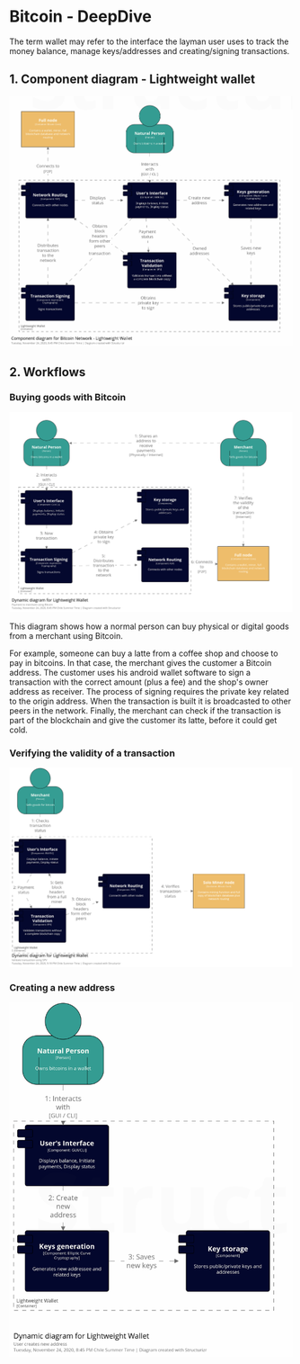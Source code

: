 # Bitcoin - DeepDive

The term wallet may refer to the interface the layman user uses to track the money balance, manage keys/addresses and creating/signing transactions. 

## 1. Component diagram - Lightweight wallet

![structurizr-60102-LigthWallet](assets/structurizr-60102-LigthWallet.png)



## 2. Workflows

### Buying goods with Bitcoin

![structurizr-60102-Payment](assets/structurizr-60102-Payment.png)

This diagram shows how a normal person can buy physical or digital goods from a merchant using Bitcoin.

For example, someone can buy a latte from a coffee shop and choose to pay in bitcoins. In that case, the merchant gives the customer a Bitcoin address. The customer uses his android wallet software to sign a transaction with the correct amount (plus a fee) and the shop's owner address as receiver. The process of signing requires the private key related to the origin address. When the transaction is built it is broadcasted to other peers in the network. Finally, the merchant can check if the transaction is part of the blockchain and give the customer its latte, before it could get cold. 



### Verifying the validity of a transaction

![structurizr-60102-PaymentVaidation](assets/structurizr-60102-PaymentVaidation.png)



### Creating a new address

![structurizr-60102-NewAddrs](assets/structurizr-60102-NewAddrs.png)

